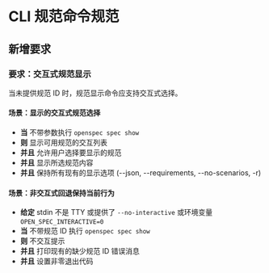 # CLI 规范命令规范

## 新增要求

### 要求：交互式规范显示

当未提供规范 ID 时，规范显示命令应支持交互式选择。

#### 场景：显示的交互式规范选择

- **当** 不带参数执行 `openspec spec show`
- **则** 显示可用规范的交互列表
- **并且** 允许用户选择要显示的规范
- **并且** 显示所选规范内容
- **并且** 保持所有现有的显示选项 (--json, --requirements, --no-scenarios, -r)

#### 场景：非交互式回退保持当前行为

- **给定** stdin 不是 TTY 或提供了 `--no-interactive` 或环境变量 `OPEN_SPEC_INTERACTIVE=0`
- **当** 不带规范 ID 执行 `openspec spec show`
- **则** 不交互提示
- **并且** 打印现有的缺少规范 ID 错误消息
- **并且** 设置非零退出代码